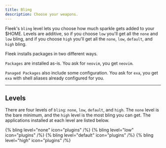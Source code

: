 ```yaml
---
title: Bling
description: Choose your weapons.
---
```


Fleek's `bling` level lets you choose how much sparkle gets added to your $HOME. Levels are additive, so if you choose `low` you'll get all the `none` and `low` bling, and if you choose `high` you'll get all the `none`, `low`, `default`, and `high` bling.

Fleek installs packages in two different ways.

`Packages` are installed as-is. You ask for `neovim`, you get `neovim`.

`Panaged Packages` also include some configuration. You ask for `exa`, you get `exa` with shell aliases already configured for you.

---

## Levels

There are four levels of `bling`: `none`, `low`, `default`, and `high`. The `none` level is the bare minimum, and the `high` level is the most bling you can get. The applications installed at each level are listed below.

{% bling level="none" icon="plugins" /%}
{% bling level="low" icon="plugins" /%}
{% bling level="default" icon="plugins" /%}
{% bling level="high" icon="plugins" /%}
